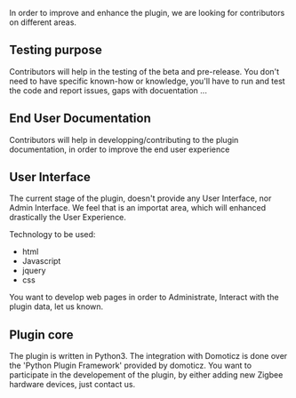 In order to improve and enhance the plugin, we are looking for contributors on different areas.

## Testing purpose 
Contributors will help in the testing of the beta and pre-release.
You don't need to have specific known-how or knowledge, you'll have to run and test the code and report issues, gaps with docuentation ...

## End User Documentation
Contributors will help in developping/contributing to the plugin documentation, in order to improve the end user experience

## User Interface
The current stage of the plugin, doesn't provide any User Interface, nor Admin Interface.
We feel that is an importat area, which will enhanced drastically the User Experience.

Technology to be used:
- html 
- Javascript 
- jquery
- css

You want to develop web pages in order to Administrate, Interact with the plugin data, let us known.

## Plugin core
The plugin is written in Python3. The integration with Domoticz is done over the 'Python Plugin Framework' provided by domoticz.
You want to participate in the developement of the plugin, by either adding new Zigbee hardware devices, just contact us.
